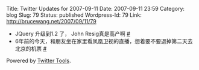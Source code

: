 Title: Twitter Updates for 2007-09-11
Date: 2007-09-11 23:59
Category: blog
Slug: 79
Status: published
Wordpress-Id: 79
Link: http://brucewang.net/2007/09/11/79

-   JQuery 升级到1.2 了， John Resig真是高产啊
    [\#](http://twitter.com/number5/statuses/260434782)
-   6年前的今天，和朋友坐在家里看凤凰卫视的直播，想着要不要退掉第二天去北京的机票
    [\#](http://twitter.com/number5/statuses/260496832)

Powered by [Twitter Tools](http://alexking.org/projects/wordpress).
